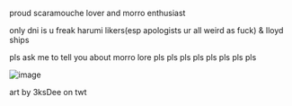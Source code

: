 proud scaramouche lover and morro enthusiast

only dni is u freak harumi likers(esp apologists ur all weird as fuck) & lloyd ships

pls ask me to tell you about morro lore pls pls pls pls pls pls pls pls

![image](https://user-images.githubusercontent.com/111026664/232706231-52e3e491-fd96-4dfe-8693-a49879a309b3.png)

art by 3ksDee on twt
